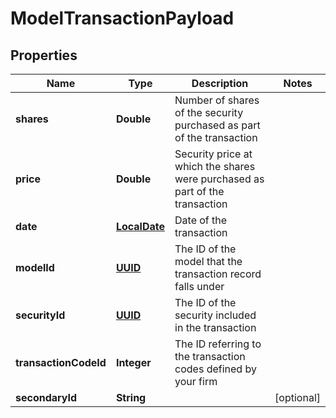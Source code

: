 
# ModelTransactionPayload

## Properties
Name | Type | Description | Notes
------------ | ------------- | ------------- | -------------
**shares** | **Double** | Number of shares of the security purchased as part of the transaction | 
**price** | **Double** | Security price at which the shares were purchased as part of the transaction | 
**date** | [**LocalDate**](LocalDate.md) | Date of the transaction | 
**modelId** | [**UUID**](UUID.md) | The ID of the model that the transaction record falls under | 
**securityId** | [**UUID**](UUID.md) | The ID of the security included in the transaction | 
**transactionCodeId** | **Integer** | The ID referring to the transaction codes defined by your firm | 
**secondaryId** | **String** |  |  [optional]



